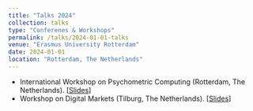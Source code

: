 ```yaml
---
title: "Talks 2024"
collection: talks
type: "Conferenes & Workshops"
permalink: /talks/2024-01-01-talks
venue: "Erasmus University Rotterdam"
date: 2024-01-01
location: "Rotterdam, The Netherlands"
---
```


* International Workshop on Psychometric Computing (Rotterdam, The Netherlands). [[Slides](/files/Quadratic_Majorisation.pdf)]
* Workshop on Digital Markets (Tilburg, The Netherlands). [[Slides](/files/Uncertain_MTA.pdf)]
